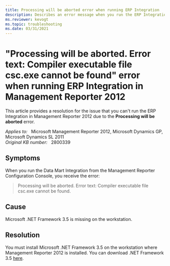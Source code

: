 ```yaml
---
title: Processing will be aborted error when running ERP Integration
description: Describes an error message when you run the ERP Integration from the Management Reporter Configuration Console. Provides a resolution.
ms.reviewer: kevogt
ms.topic: troubleshooting
ms.date: 03/31/2021
---
```

# "Processing will be aborted. Error text: Compiler executable file csc.exe cannot be found" error when running ERP Integration in Management Reporter 2012

This article provides a resolution for the issue that you can't run the ERP Integration in Management Reporter 2012 due to the **Processing will be aborted** error.

_Applies to:_ &nbsp; Microsoft Management Reporter 2012, Microsoft Dynamics GP, Microsoft Dynamics SL 2011  
_Original KB number:_ &nbsp; 2800339

## Symptoms

When you run the Data Mart Integration from the Management Reporter Configuration Console, you receive the error:

> Processing will be aborted. Error text: Compiler executable file csc.exe cannot be found.

## Cause

Microsoft .NET Framework 3.5 is missing on the workstation.

## Resolution

You must install Microsoft .NET Framework 3.5 on the workstation where Management Reporter 2012 is installed. You can download .NET Framework 3.5 [here](https://www.microsoft.com/download/details.aspx?id=21).
